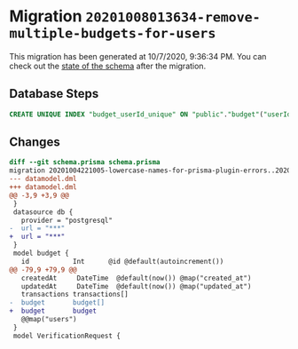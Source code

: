 # Migration `20201008013634-remove-multiple-budgets-for-users`

This migration has been generated at 10/7/2020, 9:36:34 PM.
You can check out the [state of the schema](./schema.prisma) after the migration.

## Database Steps

```sql
CREATE UNIQUE INDEX "budget_userId_unique" ON "public"."budget"("userId")
```

## Changes

```diff
diff --git schema.prisma schema.prisma
migration 20201004221005-lowercase-names-for-prisma-plugin-errors..20201008013634-remove-multiple-budgets-for-users
--- datamodel.dml
+++ datamodel.dml
@@ -3,9 +3,9 @@
 }
 datasource db {
   provider = "postgresql"
-  url = "***"
+  url = "***"
 }
 model budget {
   id           Int      @id @default(autoincrement())
@@ -79,9 +79,9 @@
   createdAt     DateTime  @default(now()) @map("created_at")
   updatedAt     DateTime  @default(now()) @map("updated_at")
   transactions transactions[]
-  budget       budget[]
+  budget       budget
   @@map("users")
 }
 model VerificationRequest {
```


